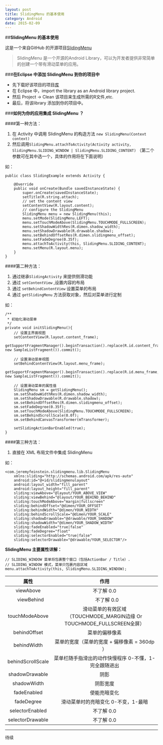 ```yaml
---
layout: post
title: SlidingMenu 的基本使用
category: Android
date: 2015-02-09
---
```


##**SlidingMenu 的基本使用**   

这是一个来自GitHub 的开源项目[SlidingMenu](https://github.com/jfeinstein10/SlidingMenu)   

> SlidingMenu 是一个开源的Android Library，可以为开发者提供非常简单的创建一个带有滑动菜单的应用。    

###**在Eclipse 中添加 SlidingMenu 到你的项目中**   

- 先下载好该项目的项目[库](https://github.com/jfeinstein10/SlidingMenu)   
- 在 Eclipse 中，import the library as an Android library project.   
- 然后 Project -> Clean 该项目来生成所需的R文件,etc.   
- 最后，将该library 添加到你的项目中。  

<!-- more -->   


###**如何为你的应用集成 SlidingMenu ？**    

####第一种方法：   

1. 在 Activity 中调用 SlidingMenu 的构造方法 `new SlidingMenu(Context context)`     
2.  然后调用`SlidingMenu.attachToActivity(Activity activity, SlidingMenu.SLIDING_WINDOW | SlidingMenu.SLIDING_CONTENT)`
（第二个参数可在其中选一个，具体的作用将在下面说明）     

如：   

	public class SlidingExample extends Activity {

		@Override
		public void onCreate(Bundle savedInstanceState) {
			super.onCreate(savedInstanceState);
			setTitle(R.string.attach);
			// set the content view
			setContentView(R.layout.content);
			// configure the SlidingMenu
			SlidingMenu menu = new SlidingMenu(this);
			menu.setMode(SlidingMenu.LEFT);
			menu.setTouchModeAbove(SlidingMenu.TOUCHMODE_FULLSCREEN);
			menu.setShadowWidthRes(R.dimen.shadow_width);
			menu.setShadowDrawable(R.drawable.shadow);
			menu.setBehindOffsetRes(R.dimen.slidingmenu_offset);
			menu.setFadeDegree(0.35f);
			menu.attachToActivity(this, SlidingMenu.SLIDING_CONTENT);
			menu.setMenu(R.layout.menu);
		}
	}    


####第二种方法：   

1. 通过继承`SlidingActivity` 来提供侧滑功能   
2. 通过 `setContentView` ,设置内容的布局   
3. 通过 `setBehindContentView` 设置菜单的布局   
4. 通过 `getSlidingMenu` 方法获取对象，然后对菜单进行定制   

如：  

	/** 
	 * 初始化滑动菜单 
	 */  
	private void initSlidingMenu(){  
		// 设置主界面视图  
		setContentView(R.layout.content_frame);  
		getSupportFragmentManager().beginTransaction().replace(R.id.content_frame, new SampleListFragment()).commit();  
				  
		// 设置滑动菜单视图  
		setBehindContentView(R.layout.menu_frame);  
		getSupportFragmentManager().beginTransaction().replace(R.id.menu_frame, new SampleListFragment()).commit();  

		// 设置滑动菜单的属性值  
		SlidingMenu sm = getSlidingMenu();        
		sm.setShadowWidthRes(R.dimen.shadow_width);  
		sm.setShadowDrawable(R.drawable.shadow);  
		sm.setBehindOffsetRes(R.dimen.slidingmenu_offset);  
		sm.setFadeDegree(0.35f);  
		sm.setTouchModeAbove(SlidingMenu.TOUCHMODE_FULLSCREEN);  
		sm.setBehindScrollScale(0.0f);  
		sm.setBehindCanvasTransformer(mTransformer);  
		  
		setSlidingActionBarEnabled(true);  
	}    


####第三种方法：   

1. 直接在 XML 布局文件中集成 SlidingMenu   

如：    

	<com.jeremyfeinstein.slidingmenu.lib.SlidingMenu
		xmlns:sliding="http://schemas.android.com/apk/res-auto"
		android:id="@+id/slidingmenulayout"
		android:layout_width="fill_parent"
		android:layout_height="fill_parent"
		sliding:viewAbove="@layout/YOUR_ABOVE_VIEW"
		sliding:viewBehind="@layout/YOUR_BEHIND_BEHIND"
		sliding:touchModeAbove="margin|fullscreen"
		sliding:behindOffset="@dimen/YOUR_OFFSET"
		sliding:behindWidth="@dimen/YOUR_WIDTH"
		sliding:behindScrollScale="@dimen/YOUR_SCALE"
		sliding:shadowDrawable="@drawable/YOUR_SHADOW"
		sliding:shadowWidth="@dimen/YOUR_SHADOW_WIDTH"
		sliding:fadeEnabled="true|false"
		sliding:fadeDegree="float"
		sliding:selectorEnabled="true|false"
		sliding:selectorDrawable="@drawable/YOUR_SELECTOR"/>
		
	

**SlidingMenu 主要属性详解：**    

	// SLIDING_WINDOW 菜单将包裹整个窗口（包括ActionBar / Title）.   
	// SLIDING_WINDOW 模式，菜单只包裹内容区域   
	menu.attachToActivity(this, SlidingMenu.SLIDING_WINDOW);     

|  属性  |  作用  |   
| :---: | :---: |  
| viewAbove | 不了解 0.0 |   
|　viewBehind　|　不了解 0.0 |   
| touchModeAbove | 滑动菜单的有效区域（TOUCHMODE_MARGIN边缘 Or TOUCHMODE_FULLSCREEN全屏） |   
| behindOffset | 菜单的偏移像素 |   
| behindWidth | 菜单的宽度（菜单的宽度 + 偏移像素 = 360dp ）  |   
| behindScrollScale | 菜单栏随手指滑出的动作快慢程序 0-不懂，1-完全跟随进出 |   
| shadowDrawable | 阴影  |   
| shadowWidth | 阴影宽度  |   
| fadeEnabled | 使能亮暗变化  |   
| fadeDegree | 滑动菜单时的亮暗变化 0-不变，1-最暗  |   
| selectorEnabled | 不了解 0.0  |   
| selectorDrawable | 不了解 0.0  |   

- - - - - - - - -    

待续



